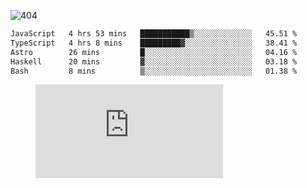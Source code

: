![404](https://user-images.githubusercontent.com/378023/89412096-6f759d80-d761-11ea-8c57-84b30ef3f2b1.png)
<!--START_SECTION:waka-->

```txt
JavaScript   4 hrs 53 mins   ███████████▒░░░░░░░░░░░░░   45.51 %
TypeScript   4 hrs 8 mins    █████████▓░░░░░░░░░░░░░░░   38.41 %
Astro        26 mins         █░░░░░░░░░░░░░░░░░░░░░░░░   04.16 %
Haskell      20 mins         ▓░░░░░░░░░░░░░░░░░░░░░░░░   03.18 %
Bash         8 mins          ▒░░░░░░░░░░░░░░░░░░░░░░░░   01.38 %
```

<!--END_SECTION:waka-->
<figure><embed src="https://wakatime.com/share/@018b853e-267a-435d-a858-33e2b098b9d7/f3c3aa68-553a-4373-a9f9-2d456f62f780.svg"></embed></figure>
